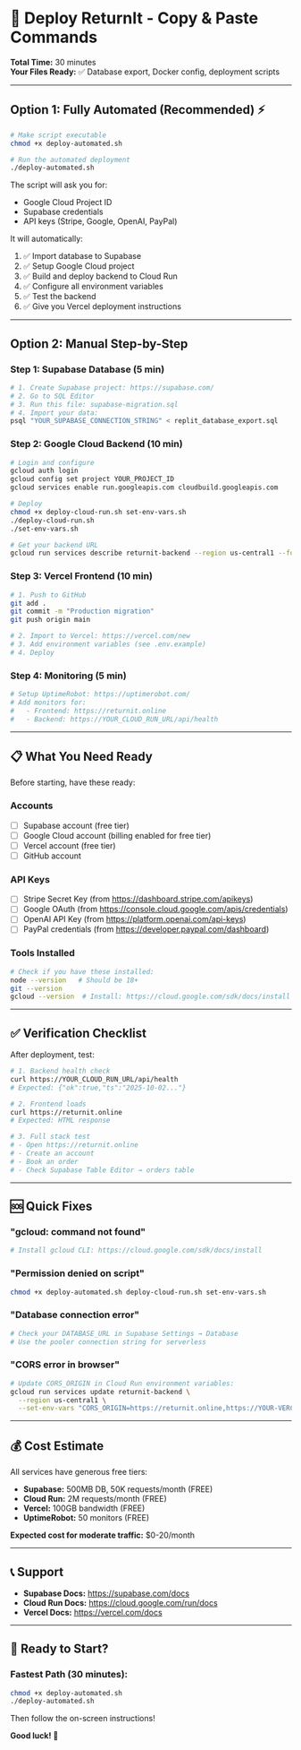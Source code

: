 # 🚀 Deploy ReturnIt - Copy & Paste Commands

**Total Time:** 30 minutes  
**Your Files Ready:** ✅ Database export, Docker config, deployment scripts

---

## Option 1: Fully Automated (Recommended) ⚡

```bash
# Make script executable
chmod +x deploy-automated.sh

# Run the automated deployment
./deploy-automated.sh
```

The script will ask you for:
- Google Cloud Project ID
- Supabase credentials
- API keys (Stripe, Google, OpenAI, PayPal)

It will automatically:
1. ✅ Import database to Supabase
2. ✅ Setup Google Cloud project
3. ✅ Build and deploy backend to Cloud Run
4. ✅ Configure all environment variables
5. ✅ Test the backend
6. ✅ Give you Vercel deployment instructions

---

## Option 2: Manual Step-by-Step

### Step 1: Supabase Database (5 min)
```bash
# 1. Create Supabase project: https://supabase.com/
# 2. Go to SQL Editor
# 3. Run this file: supabase-migration.sql
# 4. Import your data:
psql "YOUR_SUPABASE_CONNECTION_STRING" < replit_database_export.sql
```

### Step 2: Google Cloud Backend (10 min)
```bash
# Login and configure
gcloud auth login
gcloud config set project YOUR_PROJECT_ID
gcloud services enable run.googleapis.com cloudbuild.googleapis.com

# Deploy
chmod +x deploy-cloud-run.sh set-env-vars.sh
./deploy-cloud-run.sh
./set-env-vars.sh

# Get your backend URL
gcloud run services describe returnit-backend --region us-central1 --format 'value(status.url)'
```

### Step 3: Vercel Frontend (10 min)
```bash
# 1. Push to GitHub
git add .
git commit -m "Production migration"
git push origin main

# 2. Import to Vercel: https://vercel.com/new
# 3. Add environment variables (see .env.example)
# 4. Deploy
```

### Step 4: Monitoring (5 min)
```bash
# Setup UptimeRobot: https://uptimerobot.com/
# Add monitors for:
#   - Frontend: https://returnit.online
#   - Backend: https://YOUR_CLOUD_RUN_URL/api/health
```

---

## 📋 What You Need Ready

Before starting, have these ready:

### Accounts
- [ ] Supabase account (free tier)
- [ ] Google Cloud account (billing enabled for free tier)
- [ ] Vercel account (free tier)
- [ ] GitHub account

### API Keys
- [ ] Stripe Secret Key (from https://dashboard.stripe.com/apikeys)
- [ ] Google OAuth (from https://console.cloud.google.com/apis/credentials)
- [ ] OpenAI API Key (from https://platform.openai.com/api-keys)
- [ ] PayPal credentials (from https://developer.paypal.com/dashboard)

### Tools Installed
```bash
# Check if you have these installed:
node --version   # Should be 18+
git --version
gcloud --version  # Install: https://cloud.google.com/sdk/docs/install
```

---

## ✅ Verification Checklist

After deployment, test:

```bash
# 1. Backend health check
curl https://YOUR_CLOUD_RUN_URL/api/health
# Expected: {"ok":true,"ts":"2025-10-02..."}

# 2. Frontend loads
curl https://returnit.online
# Expected: HTML response

# 3. Full stack test
# - Open https://returnit.online
# - Create an account
# - Book an order
# - Check Supabase Table Editor → orders table
```

---

## 🆘 Quick Fixes

### "gcloud: command not found"
```bash
# Install gcloud CLI: https://cloud.google.com/sdk/docs/install
```

### "Permission denied on script"
```bash
chmod +x deploy-automated.sh deploy-cloud-run.sh set-env-vars.sh
```

### "Database connection error"
```bash
# Check your DATABASE_URL in Supabase Settings → Database
# Use the pooler connection string for serverless
```

### "CORS error in browser"
```bash
# Update CORS_ORIGIN in Cloud Run environment variables:
gcloud run services update returnit-backend \
  --region us-central1 \
  --set-env-vars "CORS_ORIGIN=https://returnit.online,https://YOUR-VERCEL-URL.vercel.app"
```

---

## 💰 Cost Estimate

All services have generous free tiers:

- **Supabase:** 500MB DB, 50K requests/month (FREE)
- **Cloud Run:** 2M requests/month (FREE)
- **Vercel:** 100GB bandwidth (FREE)
- **UptimeRobot:** 50 monitors (FREE)

**Expected cost for moderate traffic:** $0-20/month

---

## 📞 Support

- **Supabase Docs:** https://supabase.com/docs
- **Cloud Run Docs:** https://cloud.google.com/run/docs
- **Vercel Docs:** https://vercel.com/docs

---

## 🎯 Ready to Start?

### Fastest Path (30 minutes):
```bash
chmod +x deploy-automated.sh
./deploy-automated.sh
```

Then follow the on-screen instructions!

**Good luck! 🚀**
